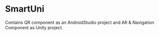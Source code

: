 # SmartUni

Contains QR component as an AndroidStudio project and AR & Navigation Component as Unity project.
